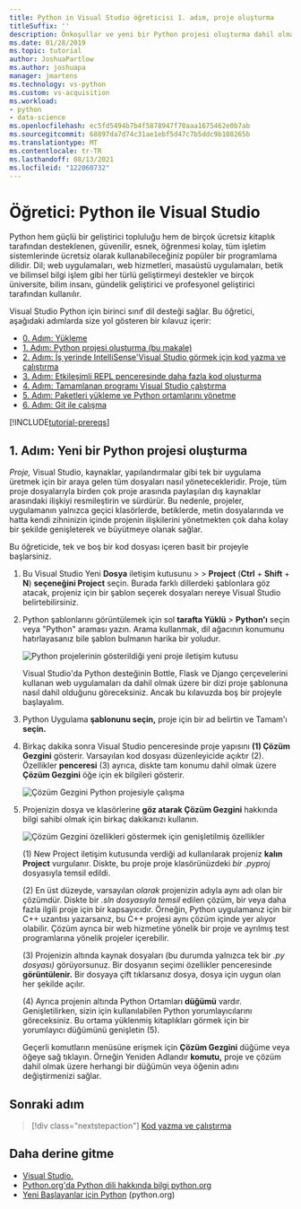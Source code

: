 ```yaml
---
title: Python in Visual Studio öğreticisi 1. adım, proje oluşturma
titleSuffix: ''
description: Önkoşullar ve yeni bir Python projesi oluşturma dahil olmak üzere Visual Studio Python özelliklerine ilişkin temel kılavuza genel bakış ve 1. adım.
ms.date: 01/28/2019
ms.topic: tutorial
author: JoshuaPartlow
ms.author: joshuapa
manager: jmartens
ms.technology: vs-python
ms.custom: vs-acquisition
ms.workload:
- python
- data-science
ms.openlocfilehash: ec5fd5494b7b4f5878947f70aaa1675462e0b7ab
ms.sourcegitcommit: 68897da7d74c31ae1ebf5d47c7b5ddc9b108265b
ms.translationtype: MT
ms.contentlocale: tr-TR
ms.lasthandoff: 08/13/2021
ms.locfileid: "122060732"
---
```

# <a name="tutorial-work-with-python-in-visual-studio"></a>Öğretici: Python ile Visual Studio

Python hem güçlü bir geliştirici topluluğu hem de birçok ücretsiz kitaplık tarafından desteklenen, güvenilir, esnek, öğrenmesi kolay, tüm işletim sistemlerinde ücretsiz olarak kullanabileceğiniz popüler bir programlama dilidir. Dil; web uygulamaları, web hizmetleri, masaüstü uygulamaları, betik ve bilimsel bilgi işlem gibi her türlü geliştirmeyi destekler ve birçok üniversite, bilim insanı, gündelik geliştirici ve profesyonel geliştirici tarafından kullanılır.

Visual Studio Python için birinci sınıf dil desteği sağlar. Bu öğretici, aşağıdaki adımlarda size yol gösteren bir kılavuz içerir:

- [0. Adım: Yükleme](tutorial-working-with-python-in-visual-studio-step-00-installation.md)
- [1. Adım: Python projesi oluşturma (bu makale)](#step-1-create-a-new-python-project)
- [2. Adım: İş yerinde IntelliSense'Visual Studio görmek için kod yazma ve çalıştırma](tutorial-working-with-python-in-visual-studio-step-02-writing-code.md)
- [3. Adım: Etkileşimli REPL penceresinde daha fazla kod oluşturma](tutorial-working-with-python-in-visual-studio-step-03-interactive-repl.md)
- [4. Adım: Tamamlanan programı Visual Studio çalıştırma](tutorial-working-with-python-in-visual-studio-step-04-debugging.md)
- [5. Adım: Paketleri yükleme ve Python ortamlarını yönetme](tutorial-working-with-python-in-visual-studio-step-05-installing-packages.md)
- [6. Adım: Git ile çalışma](tutorial-working-with-python-in-visual-studio-step-06-working-with-git.md)

[!INCLUDE[tutorial-prereqs](includes/tutorial-prereqs.md)]

## <a name="step-1-create-a-new-python-project"></a>1. Adım: Yeni bir Python projesi oluşturma

*Proje,* Visual Studio, kaynaklar, yapılandırmalar gibi tek bir uygulama üretmek için bir araya gelen tüm dosyaları nasıl yönetecekleridir. Proje, tüm proje dosyalarıyla birden çok proje arasında paylaşılan dış kaynaklar arasındaki ilişkiyi resmileştirin ve sürdürür. Bu nedenle, projeler, uygulamanın yalnızca geçici klasörlerde, betiklerde, metin dosyalarında ve hatta kendi zihninizin içinde projenin ilişkilerini yönetmekten çok daha kolay bir şekilde genişleterek ve büyütmeye olanak sağlar.

Bu öğreticide, tek ve boş bir kod dosyası içeren basit bir projeyle başlarsiniz.

1. Bu Visual Studio Yeni **Dosya** iletişim kutusunu  >    >  **Project** (**Ctrl** + **Shift** + **N**) **seçeneğini Project** seçin. Burada farklı dillerdeki şablonlara göz atacak, projeniz için bir şablon seçerek dosyaları nereye Visual Studio belirtebilirsiniz.

1. Python şablonlarını görüntülemek için sol **tarafta Yüklü**  >  **Python'ı** seçin veya "Python" araması yazın. Arama kullanmak, dil ağacının konumunu hatırlayasanız bile şablon bulmanın harika bir yoludur.

    ![Python projelerinin gösterildiği yeni proje iletişim kutusu](media/vs-getting-started-python-01-new-project.png)

    Visual Studio'da Python desteğinin Bottle, Flask ve Django çerçevelerini kullanan web uygulamaları da dahil olmak üzere bir dizi proje şablonuna nasıl dahil olduğunu göreceksiniz. Ancak bu kılavuzda boş bir projeyle başlayalım.

1. Python Uygulama **şablonunu seçin,** proje için bir ad belirtin ve Tamam'ı **seçin.**

1. Birkaç dakika sonra Visual Studio penceresinde proje yapısını **(1) Çözüm Gezgini** gösterir. Varsayılan kod dosyası düzenleyicide açıktır (2). Özellikler **penceresi** (3) ayrıca, diskte tam konumu dahil olmak üzere **Çözüm Gezgini** öğe için ek bilgileri gösterir.

    ![Çözüm Gezgini Python projesiyle çalışma](media/vs-getting-started-python-02-windows.png)

1. Projenizin dosya ve klasörlerine **göz atarak Çözüm Gezgini** hakkında bilgi sahibi olmak için birkaç dakikanızı kullanın.

    ![Çözüm Gezgini özellikleri göstermek için genişletilmiş özellikler](media/vs-getting-started-python-03-solution-explorer.png)

    (1) New Project iletişim kutusunda verdiği ad kullanılarak projeniz **kalın Project** vurgulanır. Diskte, bu proje proje klasörünüzdeki *bir .pyproj* dosyasıyla temsil edildi.

    (2) En üst düzeyde, varsayılan *olarak* projenizin adıyla aynı adı olan bir çözümdür. Diskte bir *.sln dosyasıyla temsil* edilen çözüm, bir veya daha fazla ilgili proje için bir kapsayıcıdır. Örneğin, Python uygulamanız için bir C++ uzantısı yazarsanız, bu C++ projesi aynı çözüm içinde yer alıyor olabilir. Çözüm ayrıca bir web hizmetine yönelik bir proje ve ayrılmış test programlarına yönelik projeler içerebilir.

    (3) Projenizin altında kaynak dosyaları (bu durumda yalnızca tek bir *.py dosyası)* görüyorsunuz. Bir dosyanın seçimi özellikler penceresinde **görüntülenir.** Bir dosyaya çift tıklarsanız dosya, dosya için uygun olan her şekilde açılır.

    (4) Ayrıca projenin altında Python Ortamları **düğümü** vardır. Genişletilirken, sizin için kullanılabilen Python yorumlayıcılarını göreceksiniz. Bu ortama yüklenmiş kitaplıkları görmek için bir yorumlayıcı düğümünü genişletin (5).

    Geçerli komutların menüsüne erişmek için **Çözüm Gezgini** düğüme veya öğeye sağ tıklayın. Örneğin Yeniden Adlandır **komutu,** proje ve çözüm dahil olmak üzere herhangi bir düğümün veya öğenin adını değiştirmenizi sağlar.

## <a name="next-step"></a>Sonraki adım

> [!div class="nextstepaction"]
> [Kod yazma ve çalıştırma](tutorial-working-with-python-in-visual-studio-step-02-writing-code.md)

## <a name="go-deeper"></a>Daha derine gitme

- [Visual Studio.](managing-python-projects-in-visual-studio.md)
- [Python.org'da Python dili hakkında bilgi python.org](https://www.python.org)
- [Yeni Başlayanlar için Python](https://www.python.org/about/gettingstarted/) (python.org)
